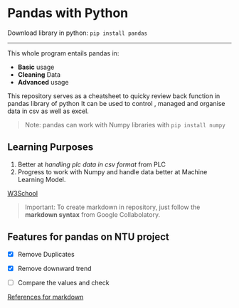 # Pandas with Python

 Download library in python: `pip install pandas`
 
---

This whole program entails pandas in:
* **Basic** usage
* **Cleaning** Data
* **Advanced** usage

This repository serves as a cheatsheet to quicky review back function in pandas library of python
It can be used to control , managed and organise data in csv as well as excel.

> Note: pandas can work with Numpy libraries with `pip install numpy`

Learning Purposes
---
1. Better at *handling plc data in csv format* from PLC 
2. Progress to work with Numpy and handle data better at Machine Learning Model.


[W3School](https://www.w3schools.com/python/pandas/pandas_dataframes.asp)


> Important: To create markdown in repository, just follow the **markdown syntax** from Google Collabolatory.

Features for pandas on NTU project
---
- [x] Remove Duplicates
- [x] Remove downward trend
- [ ] Compare the values and check


[References for markdown](https://www.markdownguide.org/extended-syntax/#fnref:1)
